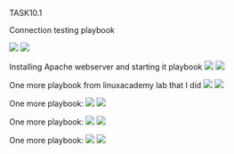 TASK10.1

Connection testing playbook

<img src="scree/6.png">
<img src="scree/5.png">

Installing Apache webserver and starting it playbook
<img src="scree/8.png">
<img src="scree/7.png">

One more playbook from linuxacademy lab that I did
<img src="scree/2.png">
<img src="scree/3.png">

One more playbook:
<img src="scree/9.png">
<img src="scree/10.png">

One more playbook:
<img src="scree/11.png">
<img src="scree/12.png">

One more playbook:
<img src="scree/13.png">
<img src="scree/14.png">

